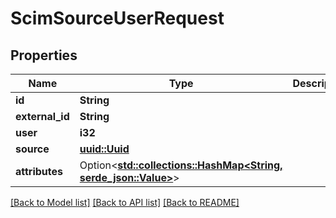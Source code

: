 # ScimSourceUserRequest

## Properties

Name | Type | Description | Notes
------------ | ------------- | ------------- | -------------
**id** | **String** |  | 
**external_id** | **String** |  | 
**user** | **i32** |  | 
**source** | [**uuid::Uuid**](uuid::Uuid.md) |  | 
**attributes** | Option<[**std::collections::HashMap<String, serde_json::Value>**](serde_json::Value.md)> |  | [optional]

[[Back to Model list]](../README.md#documentation-for-models) [[Back to API list]](../README.md#documentation-for-api-endpoints) [[Back to README]](../README.md)


